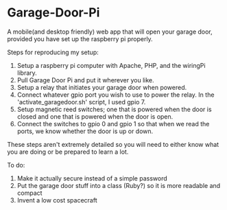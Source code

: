 Garage-Door-Pi
==============

A mobile(and desktop friendly) web app that will open your garage door, provided you have set up the raspberry pi properly.

Steps for reproducing my setup:
1. Setup a raspberry pi computer with Apache, PHP, and the wiringPi library.
2. Pull Garage Door Pi and put it wherever you like.
3. Setup a relay that initiates your garage door when powered.
4. Connect whatever gpio port you wish to use to power the relay. In the 'activate_garagedoor.sh' script, I used gpio 7.
5. Setup magnetic reed switches; one that is powered when the door is closed and one that is powered when the door is open.
6. Connect the switches to gpio 0 and gpio 1 so that when we read the ports, we know whether the door is up or down.

These steps aren't extremely detailed so you will need to either know what you are doing or be prepared to learn a lot.

To do:
1. Make it actually secure instead of a simple password
2. Put the garage door stuff into a class (Ruby?) so it is more readable and compact
3. Invent a low cost spacecraft

